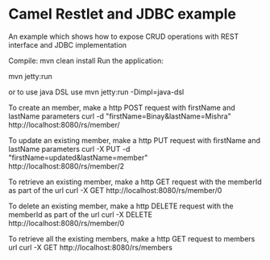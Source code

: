 Camel Restlet and JDBC example
=======================================

An example which shows how to expose CRUD operations with REST interface and JDBC implementation

Compile: mvn clean install
Run the application:

mvn jetty:run

or to use java DSL use
mvn jetty:run -Dimpl=java-dsl

To create an member, make a http POST request with firstName and lastName parameters
curl -d "firstName=Binay&lastName=Mishra" http://localhost:8080/rs/member/

To update an existing member, make a http PUT request with firstName and lastName parameters
curl -X PUT -d "firstName=updated&lastName=member" http://localhost:8080/rs/member/2

To retrieve an existing member, make a http GET request with the memberId as part of the url
curl -X GET  http://localhost:8080/rs/member/0

To delete an existing member, make a http DELETE request with the memberId as part of the url
curl -X DELETE  http://localhost:8080/rs/member/0

To retrieve all the existing members, make a http GET request to members url
curl -X GET  http://localhost:8080/rs/members

